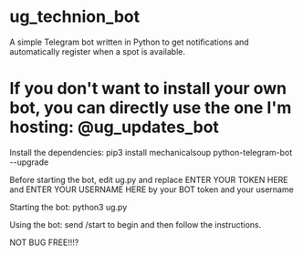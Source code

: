 # ug_technion_bot
A simple Telegram bot written in Python to get notifications and automatically register when a spot is available.

# If you don't want to install your own bot, you can directly use the one I'm hosting: @ug_updates_bot

Install the dependencies: 
pip3 install mechanicalsoup python-telegram-bot --upgrade

Before starting the bot, edit ug.py and replace ENTER YOUR TOKEN HERE and ENTER YOUR USERNAME HERE by your BOT token and your username  

Starting the bot:
python3 ug.py

Using the bot: 
send /start to begin and then follow the instructions.

NOT BUG FREE!!!?

